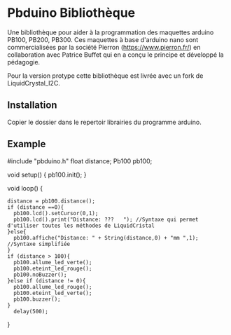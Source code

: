 <!--

2019-03-20: create.

Licence: CeCill (http://www.cecill.info/)

Author: fthome
Email: fthome@pierron.fr

-->

# Pbduino Bibliothèque

Une bibliothèque pour aider à la programmation des maquettes arduino PB100, PB200, PB300.
Ces maquettes à base d'arduino nano sont commercialisées par la société Pierron (https://www.pierron.fr/)
en collaboration avec Patrice Buffet qui en a conçu le principe et développé la pédagogie.

Pour la version protype cette bibliothèque est livrée avec un fork de LiquidCrystal_I2C.

## Installation

Copier le dossier dans le repertoir librairies du programme arduino.

## Example

  #include "pbduino.h"
  float distance;
  Pb100 pb100;

  void setup() {
    pb100.init();
  }

  void loop() {

    distance = pb100.distance();
    if (distance ==0){
      pb100.lcd().setCursor(0,1);
      pb100.lcd().print("Distance: ???   "); //Syntaxe qui permet d'utiliser toutes les méthodes de LiquidCristal
    }else{
      pb100.affiche("Distance: " + String(distance,0) + "mm ",1); //Syntaxe simplifiée
    }
    if (distance > 100){
      pb100.allume_led_verte();
      pb100.eteint_led_rouge();
      pb100.noBuzzer();
    }else if (distance != 0){
      pb100.allume_led_rouge();
      pb100.eteint_led_verte();
      pb100.buzzer();
    }
      delay(500);
  }
